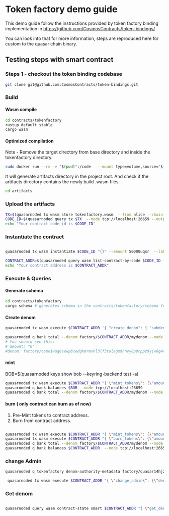 # Token factory demo guide 

This demo guide follow the instructions provided by token factory binding implementation in
https://github.com/CosmosContracts/token-bindings/ 

You can look into that for more information, steps are reproduced here for custom to the quasar chain binary.
## Testing steps with smart contract

### Steps 1 - checkout the token binding codebase
```bash
git clone git@github.com:CosmosContracts/token-bindings.git

```

### Build 
#### Wasm compile 
```bash
cd contracts/tokenfactory
rustup default stable
cargo wasm
```

#### Optimized compilation
Note - Remove the target directory from base directory and inside the tokenfactory directory.

```bash
sudo docker run --rm -v "$(pwd)":/code   --mount type=volume,source="$(basename "$(pwd)")_cache",target=/code/target   --mount type=volume,source=registry_cache,target=/usr/local/cargo/registry   cosmwasm/workspace-optimizer:0.13.0
```
It will generate artifacts directory in the project root. And check if the artifacts 
directory contains the newly build .wasm files.
```bash
cd artifacts
```
 
### Upload the artifacts
```bash
TX=$(quasarnoded tx wasm store tokenfactory.wasm  --from alice --chain-id=quasar --gas-prices 0.1uqsr --keyring-backend test --home ~/.quasarnode --gas auto --gas-adjustment 1.3 -b block --output json -y --node tcp://localhost:26659 | jq -r '.txhash')
CODE_ID=$(quasarnoded query tx $TX  --node tcp://localhost:26659 --output json | jq -r '.logs[0].events[-1].attributes[1].value')
echo "Your contract code_id is $CODE_ID"
```

### Instantiate the contract
```bash

quasarnoded tx wasm instantiate $CODE_ID "{}" --amount 50000uqsr  --label "Token Factory Contract" --from alice --keyring-backend test --home ~/.quasarnode  --chain-id quasar --gas-prices 0.1uqsr --gas auto --gas-adjustment 1.3 -b block -y --no-admin --node tcp://localhost:26659

CONTRACT_ADDR=$(quasarnoded query wasm list-contract-by-code $CODE_ID --node tcp://localhost:26659 --output json | jq -r '.contracts[0]')
echo "Your contract address is $CONTRACT_ADDR"
```

### Execute & Queries

#### Generate schema

```bash
cd contracts/tokenfactory
cargo schema # generates schema in the contracts/tokenfactory/schema folder

```

#### Create denom


```bash
quasarnoded tx wasm execute $CONTRACT_ADDR '{ "create_denom": { "subdenom": "mydenom" } }' --from alice --amount 1000000000uqsr -b block --keyring-backend test --home ~/.quasarnode --chain-id quasar --node tcp://localhost:26659

quasarnoded q bank total --denom factory/$CONTRACT_ADDR/mydenom --node tcp://localhost:26659
# You should see this:
# amount: "0"
#denom: factory/osmo1wug8sewp6cedgkmrmvhl3lf3tulagm9hnvy8p0rppz9yjw0g4wtqcm3670/mydenom
```
#### mint 
BOB=$(quasarnoded keys show bob --keyring-backend test -a)
```bash
quasarnoded tx wasm execute $CONTRACT_ADDR "{ \"mint_tokens\": {\"amount\": \"100\", \"denom\": \"factory/${CONTRACT_ADDR}/mydenom\", \"mint_to_address\": \"$BOB\"}}" --from alice --keyring-backend test --home ~/.quasarnode --chain-id quasar --node tcp://localhost:26659 -b block
quasarnoded q bank balances $BOB --node tcp://localhost:26659
quasarnoded q bank total --denom factory/$CONTRACT_ADDR/mydenom --node tcp://localhost:26659
```


#### burn ( only contract can burn as of now)
1. Pre-Mint tokens to contract address.
2. Burn from contract address.
```bash

quasarnoded tx wasm execute $CONTRACT_ADDR "{ \"mint_tokens\": {\"amount\": \"100\", \"denom\": \"factory/${CONTRACT_ADDR}/mydenom\", \"mint_to_address\": \"$CONTRACT_ADDR\"}}" --from alice --keyring-backend test --home ~/.quasarnode --chain-id quasar --node tcp://localhost:26659 -b block
quasarnoded tx wasm execute $CONTRACT_ADDR "{ \"burn_tokens\": {\"amount\": \"50\", \"denom\": \"factory/${CONTRACT_ADDR}/mydenom\", \"burn_from_address\": \"\"}}" --from alice --keyring-backend test --home ~/.quasarnode --chain-id quasar --node tcp://localhost:26659 -b block
quasarnoded q bank total --denom factory/$CONTRACT_ADDR/mydenom --node tcp://localhost:26659
quasarnoded q bank balances $CONTRACT_ADDR  --node tcp://localhost:26659
```


### change Admin

```bash
quasarnoded q tokenfactory denom-authority-metadata factory/quasar14hj2tavq8fpesdwxxcu44rty3hh90vhujrvcmstl4zr3txmfvw9sy9numu/mydenom --node tcp://localhost:26659

 quasarnoded tx wasm execute $CONTRACT_ADDR "{ \"change_admin\": {\"denom\": \"factory/${CONTRACT_ADDR}/mydenom\", \"new_admin_address\": \"$BOB\"}}" --from alice --keyring-backend test --home ~/.quasarnode --chain-id quasar --node tcp://localhost:26659 -b block 

```

### Get denom
```bash

quasarnoded query wasm contract-state smart $CONTRACT_ADDR "{ \"get_denom\": {\"creator_address\": \"${CONTRACT_ADDR}\", \"subdenom\": \"mydenom\" }}" --node tcp://localhost:26659
```